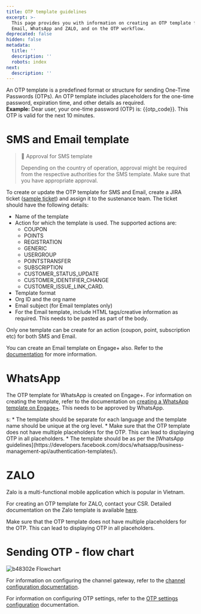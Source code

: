```yaml
---
title: OTP template guidelines
excerpt: >-
  This page provides you with information on creating an OTP template for SMS,
  Email, WhatsApp and ZALO, and on the OTP workflow.
deprecated: false
hidden: false
metadata:
  title: ''
  description: ''
  robots: index
next:
  description: ''
---
```

An OTP template is a predefined format or structure for sending One-Time Passwords (OTPs). An OTP template includes placeholders for the one-time password, expiration time, and other details as required.\
**Example:** Dear user, your one-time password (OTP) is: \{\{otp\_code}}. This OTP is valid for the next 10 minutes.

# SMS and Email template

> 🚧 Approval for SMS template
>
> Depending on the country of operation, approval might be required from the respective authorities for the SMS template. Make sure that you have appropriate approval.

To create or update the OTP template for SMS and Email, create a JIRA ticket ([sample ticket](https://capillarytech.atlassian.net/browse/CAP-110360)) and assign it to the sustenance team. The ticket should have the following details:

* Name of the template
* Action for which the template is used. The supported actions are:
  * COUPON
  * POINTS
  * REGISTRATION
  * GENERIC
  * USERGROUP
  * POINTSTRANSFER
  * SUBSCRIPTION
  * CUSTOMER\_STATUS\_UPDATE
  * CUSTOMER\_IDENTIFIER\_CHANGE
  * CUSTOMER\_ISSUE\_LINK\_CARD.
* Template format
* Org ID and the org name
* Email subject (for Email templates only)
* For the Email template, include HTML tags/creative information as required. This needs to be pasted as part of the body.

<Note title="Note">
Only one template can be create for an action (coupon, point, subscription etc) for both SMS and Email.
</Note>

You can create an Email template on Engage+ also. Refer to the [documentation](https://docs.capillarytech.com/docs/create-email-template) for more information.

# WhatsApp

The OTP template for WhatsApp is created on Engage+.  For information on creating the template, refer to the documentation on [creating a WhatsApp template on Engage+](https://docs.capillarytech.com/docs/create-whatsapp-template). This needs to be approved by WhatsApp.

<Note title="Note">
s:
* The template should be separate for each language and the template name should be unique at the org level. 
* Make sure that the OTP template does not have multiple placeholders for the OTP. This can lead to displaying OTP in all placeholders.
* The template should be as per the [WhatsApp guidelines](https://developers.facebook.com/docs/whatsapp/business-management-api/authentication-templates/).
</Note>

# ZALO

Zalo is a multi-functional mobile application which is popular in Vietnam.

For creating an OTP template for ZALO, contact your CSR. Detailed documentation on the Zalo template is available [here](https://docs.capillarytech.com/docs/create-zalo-template). 

<Note title="Note">
Make sure that the OTP template does not have multiple placeholders for the OTP. This can lead to displaying OTP in all placeholders.
</Note>

# Sending OTP - flow chart

![b48302e Flowchart](https://files.readme.io/b48302e-Flowchart.png)

For information on configuring the channel gateway, refer to the [channel configuration documentation](https://docs.capillarytech.com/docs/channel-configuration).

For information on configuring OTP settings, refer to the [OTP settings configuration](https://docs.capillarytech.com/docs/setup-otp-verification-rules) documentation.
